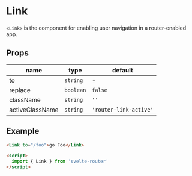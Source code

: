 # Link

`<Link>` is the component for enabling user navigation in a router-enabled app.

## Props

| name | type | default |
| --- | --- | --- |
| to | `string` | - |
| replace | `boolean` | `false` |
| className | `string` | `''` |
| activeClassName | `string` | `'router-link-active'` |

## Example

```html
<Link to="/foo">go Foo</Link>

<script>
  import { Link } from 'svelte-router'
</script>
```
